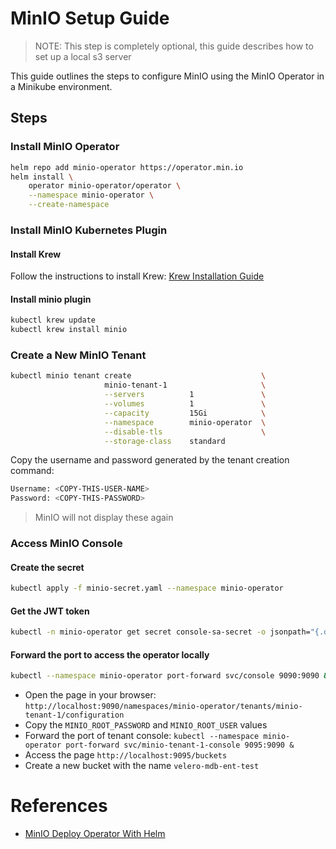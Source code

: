 # MinIO Setup Guide

> NOTE: This step is completely optional, this guide describes how to set up a local s3 server

This guide outlines the steps to configure MinIO using the MinIO Operator in a Minikube environment.

## Steps

### Install MinIO Operator
```sh
helm repo add minio-operator https://operator.min.io
helm install \
    operator minio-operator/operator \
    --namespace minio-operator \
    --create-namespace
```

### Install MinIO Kubernetes Plugin

#### Install Krew
Follow the instructions to install Krew:
[Krew Installation Guide](https://krew.sigs.k8s.io/docs/user-guide/setup/install/)


#### Install minio plugin
```sh
kubectl krew update
kubectl krew install minio
```

### Create a New MinIO Tenant
```sh
kubectl minio tenant create                             \
                     minio-tenant-1                     \
                     --servers          1               \
                     --volumes          1               \
                     --capacity         15Gi            \
                     --namespace        minio-operator  \
                     --disable-tls                      \
                     --storage-class    standard
```

Copy the username and password generated by the tenant creation command:
```sh
Username: <COPY-THIS-USER-NAME>
Password: <COPY-THIS-PASSWORD>
```
> MinIO will not display these again

### Access MinIO Console

#### Create the secret
```sh
kubectl apply -f minio-secret.yaml --namespace minio-operator
```

#### Get the JWT token
```sh
kubectl -n minio-operator get secret console-sa-secret -o jsonpath="{.data.token}" | base64 --decode
```

#### Forward the port to access the operator locally
```sh
kubectl --namespace minio-operator port-forward svc/console 9090:9090 &
```

- Open the page in your browser: `http://localhost:9090/namespaces/minio-operator/tenants/minio-tenant-1/configuration`
- Copy the `MINIO_ROOT_PASSWORD` and `MINIO_ROOT_USER` values
- Forward the port of tenant console: `kubectl --namespace minio-operator port-forward svc/minio-tenant-1-console 9095:9090 &`
- Access the page `http://localhost:9095/buckets`
- Create a new bucket with the name `velero-mdb-ent-test`


# References
 - [MinIO Deploy Operator With Helm](https://min.io/docs/minio/kubernetes/upstream/operations/install-deploy-manage/deploy-operator-helm.html)